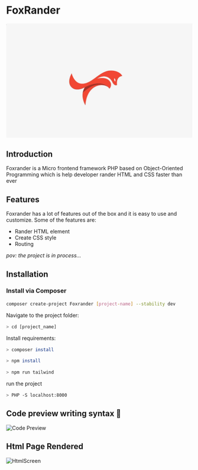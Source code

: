 <!-- MVC framework readme file -->
# FoxRander

![Foxrander](assets/images/foxrander.jpg)

## Introduction

Foxrander is a Micro frontend framework PHP based on   Object-Oriented Programming  which is help developer rander HTML and CSS faster than ever

## Features

Foxrander has a lot of features out of the box and it is easy to use and customize. Some of the features are:
* Rander HTML element 
* Create CSS style
* Routing 



*pov: the project is in process...*

## Installation

### Install via Composer

```bash
composer create-project Foxrander [project-name] --stability dev
```

Navigate to the project folder:

```bash
> cd [project_name]
```

Install requirements:

```bash
> composer install
```

```bash
> npm install 
```

```bash
> npm run tailwind 
```

run the project 

```bash
> PHP -S localhost:8000
```

## Code preview writing syntax 🚀

![Code Preview](https://user-images.githubusercontent.com/86893073/204660383-22282312-0b3e-4023-ad35-97e61816ce46.png)

## Html Page Rendered  

![HtmlScreen](https://user-images.githubusercontent.com/86893073/204660433-dd6dc2ec-6d79-4482-abb4-a065d65f6a3c.png)

